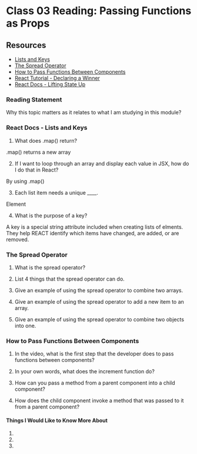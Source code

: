 # Class 03 Reading: Passing Functions as Props

## Resources

* [Lists and Keys](https://reactjs.org/docs/lists-and-keys.html)
* [The Spread Operator](https://medium.com/coding-at-dawn/how-to-use-the-spread-operator-in-javascript-b9e4a8b06fab)
* [How to Pass Functions Between Components](https://www.youtube.com/watch?v=c05OL7XbwXU)
* [React Tutorial - Declaring a Winner](https://reactjs.org/tutorial/tutorial.html)
* [React Docs - Lifting State Up](https://reactjs.org/docs/lifting-state-up.html)

### Reading Statement

Why this topic matters as it relates to what I am studying in this module?

### React Docs - Lists and Keys

1. What does .map() return?

.map() returns a new array

2. If I want to loop through an array and display each value in JSX, how do I do that in React?

By using .map()

3. Each list item needs a unique ____.

Element

4. What is the purpose of a key?

A key is a special string attribute included when creating lists of elments. They help REACT identify which items have changed, are added, or are removed.

### The Spread Operator

1. What is the spread operator?



2. List 4 things that the spread operator can do.



3. Give an example of using the spread operator to combine two arrays.



4. Give an example of using the spread operator to add a new item to an array.



5. Give an example of using the spread operator to combine two objects into one.



### How to Pass Functions Between Components

1. In the video, what is the first step that the developer does to pass functions between components?

2. In your own words, what does the increment function do?



3. How can you pass a method from a parent component into a child component?



4. How does the child component invoke a method that was passed to it from a parent 
component?



#### Things I Would Like to Know More About

1. 
2. 
3. 